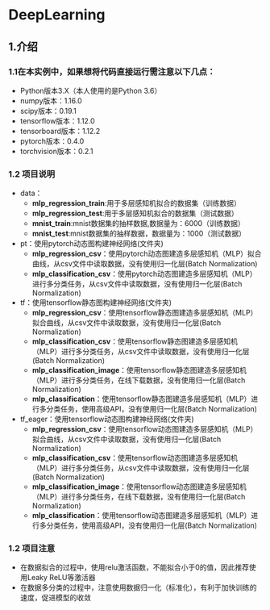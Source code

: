 # DeepLearning

## 1.介绍
### 1.1在本实例中，如果想将代码直接运行需注意以下几点：
* Python版本3.X（本人使用的是Python 3.6）
* numpy版本：1.16.0
* scipy版本：0.19.1
* tensorflow版本：1.12.0
* tensorboard版本：1.12.2
* pytorch版本：0.4.0
* torchvision版本：0.2.1
### 1.2 项目说明
* data：
    * **mlp_regression_train**:用于多层感知机拟合的数据集（训练数据）
    * **mlp_regression_test**:用于多层感知机拟合的数据集（测试数据）
    * **mnist_train**:mnist数据集的抽样数据,数据量为：6000（训练数据）
    * **mnist_test**:mnist数据集的抽样数据，数据量为：1000（测试数据）
* pt：使用pytorch动态图构建神经网络(文件夹)
    * **mlp_regression_csv**：使用pytorch动态图建造多层感知机（MLP）拟合曲线，从csv文件中读取数据，没有使用归一化层(Batch Normalization)
    * **mlp_classification_csv**：使用pytorch动态图建造多层感知机（MLP）进行多分类任务，从csv文件中读取数据，没有使用归一化层(Batch Normalization)
* tf：使用tensorflow静态图构建神经网络(文件夹)
    * **mlp_regression_csv**：使用tensorflow静态图建造多层感知机（MLP）拟合曲线，从csv文件中读取数据，没有使用归一化层(Batch Normalization)
    * **mlp_classification_csv**：使用tensorflow静态图建造多层感知机（MLP）进行多分类任务，从csv文件中读取数据，没有使用归一化层(Batch Normalization)
    * **mlp_classification_image**：使用tensorflow静态图建造多层感知机（MLP）进行多分类任务，在线下载数据，没有使用归一化层(Batch Normalization)
    * **mlp_classification**：使用tensorflow静态图建造多层感知机（MLP）进行多分类任务，使用高级API，没有使用归一化层(Batch Normalization)
* tf_eager：使用tensorflow动态图构建神经网络(文件夹)
    * **mlp_regression_csv**：使用tensorflow动态图建造多层感知机（MLP）拟合曲线，从csv文件中读取数据，没有使用归一化层(Batch Normalization)
    * **mlp_classification_csv**：使用tensorflow动态图建造多层感知机（MLP）进行多分类任务，从csv文件中读取数据，没有使用归一化层(Batch Normalization)
    * **mlp_classification_image**：使用tensorflow动态图建造多层感知机（MLP）进行多分类任务，在线下载数据，没有使用归一化层(Batch Normalization)
    * **mlp_classification**：使用tensorflow动态图建造多层感知机（MLP）进行多分类任务，使用高级API，没有使用归一化层(Batch Normalization)
### 1.2 项目注意

* 在数据拟合的过程中，使用relu激活函数，不能拟合小于0的值，因此推荐使用Leaky ReLU等激活器
* 在数据多分类的过程中，注意使用数据归一化（标准化），有利于加快训练的速度，促进模型的收敛